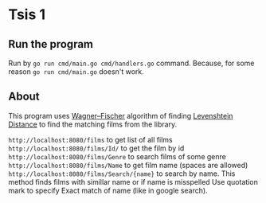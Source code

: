 # Tsis 1
## Run the program
Run by ```go run cmd/main.go cmd/handlers.go``` command. Because, for some reason ```go run cmd/main.go``` doesn't work.

## About
This program uses [Wagner–Fischer](https://en.wikipedia.org/wiki/Wagner%E2%80%93Fischer_algorithm#:~:text=The%20Wagner%E2%80%93Fischer%20algorithm%20computes,find%20the%20distance%20between%20the) algorithm of finding [Levenshtein Distance](https://en.wikipedia.org/wiki/Levenshtein_distance) to find the matching films from the library.

```http://localhost:8080/films``` to get list of all films
```http://localhost:8080/films/Id/``` to get the film by id
```http://localhost:8080/films/Genre``` to search films of some genre
```http://localhost:8080/films/Name``` to get film name (spaces are allowed)
```http://localhost:8080/films/Search/{name}``` to search by name. This method finds films with simillar name or if name is misspelled Use quotation mark to specify Exact match of name (like in google search).